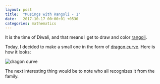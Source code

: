 ```yaml
---
layout: post
title:  "Musings with Rangoli - 1"
date:   2017-10-17 00:00:01 +0530
categories: mathematics
---
```


It is the time of Diwali, and that means I get to draw and color [rangoli][1].

Today, I decided to make a small one in the form of [dragon curve][2]. Here is how it looks:

![dragon curve][rangoli]

The next interesting thing would be to note who all recognizes it from the family.



[1]: https://en.wikipedia.org/wiki/Rangoli
[2]: https://en.wikipedia.org/wiki/Dragon_curve
[rangoli]: /images/rangoli_17_10_2017.jpg
